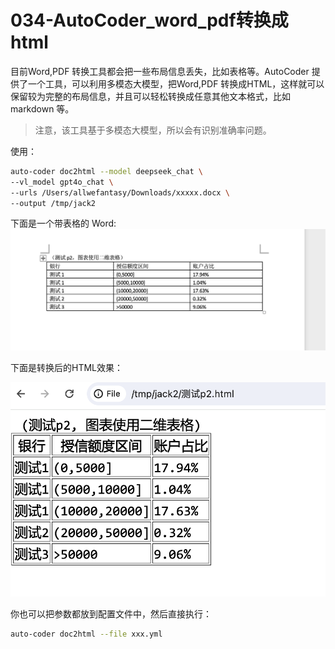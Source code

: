 # 034-AutoCoder_word_pdf转换成html

目前Word,PDF 转换工具都会把一些布局信息丢失，比如表格等。AutoCoder 提供了一个工具，可以利用多模态大模型，把Word,PDF 转换成HTML，这样就可以保留较为完整的布局信息，并且可以轻松转换成任意其他文本格式，比如markdown 等。

> 注意，该工具基于多模态大模型，所以会有识别准确率问题。

使用：

```bash
auto-coder doc2html --model deepseek_chat \
--vl_model gpt4o_chat \
--urls /Users/allwefantasy/Downloads/xxxxx.docx \
--output /tmp/jack2
```
下面是一个带表格的 Word:
![](../images/034-01.png)

下面是转换后的HTML效果：

![](../images/034-02.png)

你也可以把参数都放到配置文件中，然后直接执行：

```bash
auto-coder doc2html --file xxx.yml
```













